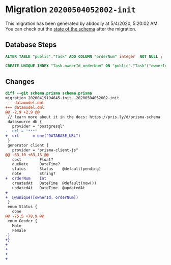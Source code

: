 # Migration `20200504052002-init`

This migration has been generated by abdoolly at 5/4/2020, 5:20:02 AM.
You can check out the [state of the schema](./schema.prisma) after the migration.

## Database Steps

```sql
ALTER TABLE "public"."Task" ADD COLUMN "orderNum" integer  NOT NULL ;

CREATE UNIQUE INDEX "Task.ownerId_orderNum" ON "public"."Task"("ownerId","orderNum")
```

## Changes

```diff
diff --git schema.prisma schema.prisma
migration 20200419194645-init..20200504052002-init
--- datamodel.dml
+++ datamodel.dml
@@ -2,9 +2,9 @@
 // learn more about it in the docs: https://pris.ly/d/prisma-schema
 datasource db {
   provider = "postgresql"
-  url = "***"
+  url      = env("DATABASE_URL")
 }
 generator client {
   provider = "prisma-client-js"
@@ -63,10 +63,13 @@
   cost        Float?
   dueDate     DateTime?
   status      Status    @default(pending)
   note        String?
+  orderNum    Int 
   createdAt   DateTime  @default(now())
   updatedAt   DateTime  @updatedAt
+
+  @@unique([ownerId, orderNum])
 }
 enum Status {
   done
@@ -75,5 +78,9 @@
 enum Gender {
   Male
   Female
-}
+}
+
+
+
+
```


